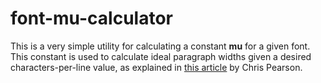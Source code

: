 font-mu-calculator
==================

This is a very simple utility for calculating a constant **mu** for a given
font. This constant is used to calculate ideal paragraph widths given a desired
characters-per-line value, as explained in [this
article](http://www.pearsonified.com/2012/01/characters-per-line.php) by Chris
Pearson.
